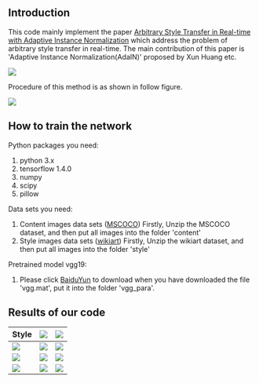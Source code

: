 Introduction
--------------

This code mainly implement the paper [Arbitrary Style Transfer in Real-time with Adaptive Instance Normalization](https://arxiv.org/abs/1703.06868) which address the problem of arbitrary style transfer in real-time. The main contribution of this paper is 'Adaptive Instance Normalization(AdaIN)' proposed by Xun Huang etc. 

![](https://github.com/MingtaoGuo/Real-time-Arbitrary-Style-Transfer/blob/master/Figures/AdaIN.jpg)

Procedure of this method is as shown in follow figure.

![](https://github.com/MingtaoGuo/Real-time-Arbitrary-Style-Transfer/blob/master/Figures/style_transfer_network.jpg)

How to train the network
------------------------

Python packages you need:

1. python 3.x
2. tensorflow 1.4.0
3. numpy
4. scipy
5. pillow

Data sets you need:

1. Content images data sets ([MSCOCO](http://images.cocodataset.org/zips/train2017.zip))
    Firstly, Unzip the MSCOCO dataset, and then put all images into the folder 'content'
2. Style images data sets ([wikiart](https://www.kaggle.com/c/painter-by-numbers/data))
    Firstly, Unzip the wikiart dataset, and then put all images into the folder 'style'
    
Pretrained model vgg19:

1. Please click [BaiduYun](https://pan.baidu.com/s/1CO-A2GOoym7eCw0hQsvEyw) to download
    when you have downloaded the file 'vgg.mat', put it into the folder 'vgg_para'.

Results of our code
--------------------

Style | ![](https://github.com/MingtaoGuo/Real-time-Arbitrary-Style-Transfer/blob/master/Figures/ori.jpg) | ![](https://github.com/MingtaoGuo/Real-time-Arbitrary-Style-Transfer/blob/master/Figures/ori1.jpg)
:-- | :--: | --:
![](https://github.com/MingtaoGuo/Real-time-Arbitrary-Style-Transfer/blob/master/Figures/s1.jpg) | ![](https://github.com/MingtaoGuo/Real-time-Arbitrary-Style-Transfer/blob/master/Figures/result1.jpg)  | ![](https://github.com/MingtaoGuo/Real-time-Arbitrary-Style-Transfer/blob/master/Figures/result3.jpg)
![](https://github.com/MingtaoGuo/Real-time-Arbitrary-Style-Transfer/blob/master/Figures/s2_3.jpg) | ![](https://github.com/MingtaoGuo/Real-time-Arbitrary-Style-Transfer/blob/master/Figures/result6.jpg)  | ![](https://github.com/MingtaoGuo/Real-time-Arbitrary-Style-Transfer/blob/master/Figures/result5.jpg)
![](https://github.com/MingtaoGuo/Real-time-Arbitrary-Style-Transfer/blob/master/Figures/fire.jpg) | ![](https://github.com/MingtaoGuo/Real-time-Arbitrary-Style-Transfer/blob/master/Figures/result7.jpg)  | ![](https://github.com/MingtaoGuo/Real-time-Arbitrary-Style-Transfer/blob/master/Figures/result4.jpg)

